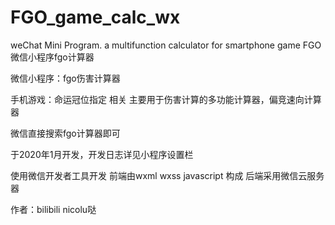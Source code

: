 # FGO_game_calc_wx
weChat Mini Program. a multifunction calculator for smartphone game FGO 微信小程序fgo计算器

微信小程序：fgo伤害计算器

手机游戏：命运冠位指定 相关
主要用于伤害计算的多功能计算器，偏竞速向计算器

微信直接搜索fgo计算器即可

于2020年1月开发，开发日志详见小程序设置栏

使用微信开发者工具开发
前端由wxml wxss javascript 构成
后端采用微信云服务器

作者：bilibili nicolu哒

